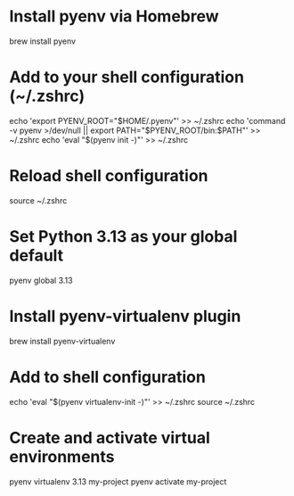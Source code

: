 # Install pyenv via Homebrew
brew install pyenv

# Add to your shell configuration (~/.zshrc)
echo 'export PYENV_ROOT="$HOME/.pyenv"' >> ~/.zshrc
echo 'command -v pyenv >/dev/null || export PATH="$PYENV_ROOT/bin:$PATH"' >> ~/.zshrc
echo 'eval "$(pyenv init -)"' >> ~/.zshrc

# Reload shell configuration
source ~/.zshrc

# Set Python 3.13 as your global default
pyenv global 3.13







# Install pyenv-virtualenv plugin
brew install pyenv-virtualenv

# Add to shell configuration
echo 'eval "$(pyenv virtualenv-init -)"' >> ~/.zshrc
source ~/.zshrc

# Create and activate virtual environments
pyenv virtualenv 3.13 my-project
pyenv activate my-project
